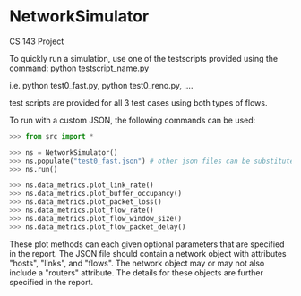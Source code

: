 # NetworkSimulator
CS 143 Project

To quickly run a simulation, use one of the testscripts provided using the command:
python testscript_name.py

i.e. python test0_fast.py, python test0_reno.py, ....

test scripts are provided for all 3 test cases using both types of flows.

To run with a custom JSON, the following commands can be used:
``` python 
>>> from src import *

>>> ns = NetworkSimulator()
>>> ns.populate("test0_fast.json") # other json files can be substituted here
>>> ns.run()

>>> ns.data_metrics.plot_link_rate()
>>> ns.data_metrics.plot_buffer_occupancy()
>>> ns.data_metrics.plot_packet_loss()
>>> ns.data_metrics.plot_flow_rate()
>>> ns.data_metrics.plot_flow_window_size()
>>> ns.data_metrics.plot_flow_packet_delay()
```

These plot methods can each given optional parameters that are specified in the report.
The JSON file should contain a network object with attributes "hosts", "links", and "flows".
The network object may or may not also include a "routers" attribute.
The details for these objects are further specified in the report.



